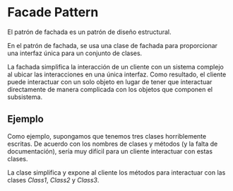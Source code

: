 Facade Pattern
================
El patrón de fachada es un patrón de diseño estructural. 

En el patrón de fachada, se usa una clase de fachada para proporcionar una interfaz única para un conjunto de clases. 

La fachada simplifica la interacción de un cliente con un sistema complejo al ubicar las interacciones en una única interfaz. Como resultado, el cliente puede interactuar con un solo objeto en lugar de tener que interactuar directamente de manera complicada con los objetos que componen el subsistema.

Ejemplo
--------
Como ejemplo, supongamos que tenemos tres clases horriblemente escritas. De acuerdo con los nombres de clases y métodos (y la falta de documentación), sería muy difícil para un cliente interactuar con estas clases.

La clase [](https://github.com/josemanuelCRV/DesignPattern/tree/master/src/main/java/com/jmc/structural_patterns/facade_pattern/facadeExample "Fachada") simplifica y expone al cliente los métodos para interactuar con las clases *Class1*, *Class2* y *Class3*.